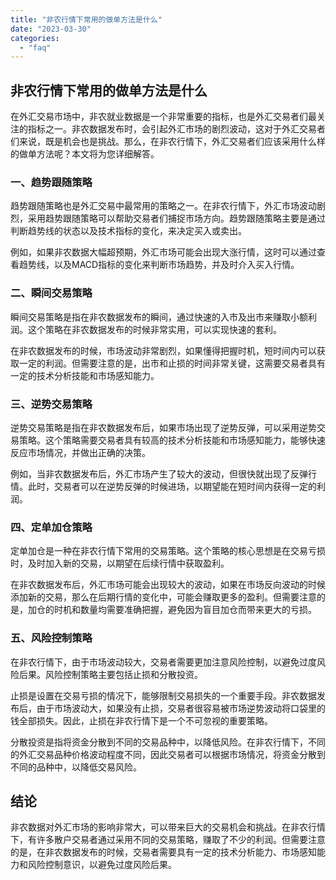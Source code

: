 ```yaml
---
title: "非农行情下常用的做单方法是什么"
date: "2023-03-30"
categories: 
  - "faq"
---
```


## 非农行情下常用的做单方法是什么

在外汇交易市场中，非农就业数据是一个非常重要的指标，也是外汇交易者们最关注的指标之一。非农数据发布时，会引起外汇市场的剧烈波动，这对于外汇交易者们来说，既是机会也是挑战。那么，在非农行情下，外汇交易者们应该采用什么样的做单方法呢？本文将为您详细解答。

### 一、趋势跟随策略

趋势跟随策略也是外汇交易中最常用的策略之一。在非农行情下，外汇市场波动剧烈，采用趋势跟随策略可以帮助交易者们捕捉市场方向。趋势跟随策略主要是通过判断趋势线的状态以及技术指标的变化，来决定买入或卖出。

例如，如果非农数据大幅超预期，外汇市场可能会出现大涨行情，这时可以通过查看趋势线，以及MACD指标的变化来判断市场趋势，并及时介入买入行情。

### 二、瞬间交易策略

瞬间交易策略是指在非农数据发布的瞬间，通过快速的入市及出市来赚取小额利润。这个策略在非农数据发布的时候非常实用，可以实现快速的套利。

在非农数据发布的时候，市场波动非常剧烈，如果懂得把握时机，短时间内可以获取一定的利润。但需要注意的是，出市和止损的时间非常关键，这需要交易者具有一定的技术分析技能和市场感知能力。

### 三、逆势交易策略

逆势交易策略是指在非农数据发布后，如果市场出现了逆势反弹，可以采用逆势交易策略。这个策略需要交易者具有较高的技术分析技能和市场感知能力，能够快速反应市场情况，并做出正确的决策。

例如，当非农数据发布后，外汇市场产生了较大的波动，但很快就出现了反弹行情。此时，交易者可以在逆势反弹的时候进场，以期望能在短时间内获得一定的利润。

### 四、定单加仓策略

定单加仓是一种在非农行情下常用的交易策略。这个策略的核心思想是在交易亏损时，及时加入新的交易，以期望在后续行情中获取盈利。

在非农数据发布后，外汇市场可能会出现较大的波动，如果在市场反向波动的时候添加新的交易，那么在后期行情的变化中，可能会赚取更多的盈利。但需要注意的是，加仓的时机和数量均需要准确把握，避免因为盲目加仓而带来更大的亏损。

### 五、风险控制策略

在非农行情下，由于市场波动较大，交易者需要更加注意风险控制，以避免过度风险后果。风险控制策略主要包括止损和分散投资。

止损是设置在交易亏损的情况下，能够限制交易损失的一个重要手段。非农数据发布后，由于市场波动大，如果没有止损，交易者很容易被市场逆势波动将口袋里的钱全部损失。因此，止损在非农行情下是一个不可忽视的重要策略。

分散投资是指将资金分散到不同的交易品种中，以降低风险。在非农行情下，不同的外汇交易品种价格波动程度不同，因此交易者可以根据市场情况，将资金分散到不同的品种中，以降低交易风险。

## 结论

非农数据对外汇市场的影响非常大，可以带来巨大的交易机会和挑战。在非农行情下，有许多散户交易者通过采用不同的交易策略，赚取了不少的利润。但需要注意的是，在非农数据发布的时候，交易者需要具有一定的技术分析能力、市场感知能力和风险控制意识，以避免过度风险后果。
